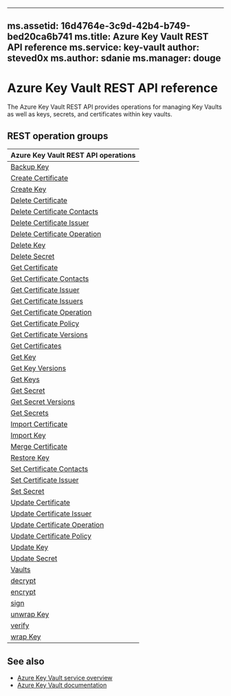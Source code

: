 
---
ms.assetid: 16d4764e-3c9d-42b4-b749-bed20ca6b741
ms.title: Azure Key Vault REST API reference
ms.service: key-vault
author: steved0x
ms.author: sdanie
ms.manager: douge
---

# Azure Key Vault REST API reference

The Azure Key Vault REST API provides operations for managing Key Vaults as well as keys, secrets, and certificates within key vaults.



## REST operation groups

| Azure Key Vault REST API operations                                                |
|------------------------------------------------------------------------------------|
| [Backup Key](~/api-ref/keyvault/backupkey.json)                                    |
| [Create Certificate](~/api-ref/keyvault/createcertificate.json)                    |
| [Create Key](~/api-ref/keyvault/createkey.json)                                    |
| [Delete Certificate](~/api-ref/keyvault/deletecertificate.json)                    |
| [Delete Certificate Contacts](~/api-ref/keyvault/deletecertificatecontacts.json)   |
| [Delete Certificate Issuer](~/api-ref/keyvault/deletecertificateissuer.json)       |
| [Delete Certificate Operation](~/api-ref/keyvault/deletecertificateoperation.json) |
| [Delete Key](~/api-ref/keyvault/deletekey.json)                                    |
| [Delete Secret](~/api-ref/keyvault/deletesecret.json)                              |
| [Get Certificate](~/api-ref/keyvault/getcertificate.json)                          |
| [Get Certificate Contacts](~/api-ref/keyvault/getcertificatecontacts.json)         |
| [Get Certificate Issuer](~/api-ref/keyvault/getcertificateissuer.json)             |
| [Get Certificate Issuers](~/api-ref/keyvault/getcertificateissuers.json)           |
| [Get Certificate Operation](~/api-ref/keyvault/getcertificateoperation.json)       |
| [Get Certificate Policy](~/api-ref/keyvault/getcertificatepolicy.json)             |
| [Get Certificate Versions](~/api-ref/keyvault/getcertificateversions.json)         |
| [Get Certificates](~/api-ref/keyvault/getcertificates.json)                        |
| [Get Key](~/api-ref/keyvault/getkey.json)                                          |
| [Get Key Versions](~/api-ref/keyvault/getkeyversions.json)                         |
| [Get Keys](~/api-ref/keyvault/getkeys.json)                                        |
| [Get Secret](~/api-ref/keyvault/getsecret.json)                                    |
| [Get Secret Versions](~/api-ref/keyvault/getsecretversions.json)                   |
| [Get Secrets](~/api-ref/keyvault/getsecrets.json)                                  |
| [Import Certificate](~/api-ref/keyvault/importcertificate.json)                    |
| [Import Key](~/api-ref/keyvault/importkey.json)                                    |
| [Merge Certificate](~/api-ref/keyvault/mergecertificate.json)                      |
| [Restore Key](~/api-ref/keyvault/restorekey.json)                                  |
| [Set Certificate Contacts](~/api-ref/keyvault/setcertificatecontacts.json)         |
| [Set Certificate Issuer](~/api-ref/keyvault/setcertificateissuer.json)             |
| [Set Secret](~/api-ref/keyvault/setsecret.json)                                    |
| [Update Certificate](~/api-ref/keyvault/updatecertificate.json)                    |
| [Update Certificate Issuer](~/api-ref/keyvault/updatecertificateissuer.json)       |
| [Update Certificate Operation](~/api-ref/keyvault/updatecertificateoperation.json) |
| [Update Certificate Policy](~/api-ref/keyvault/updatecertificatepolicy.json)       |
| [Update Key](~/api-ref/keyvault/updatekey.json)                                    |
| [Update Secret](~/api-ref/keyvault/updatesecret.json)                              |
| [Vaults](~/api-ref/keyvault/vaults.json)                                           |
| [decrypt](~/api-ref/keyvault/decrypt.json)                                         |
| [encrypt](~/api-ref/keyvault/encrypt.json)                                         |
| [sign](~/api-ref/keyvault/sign.json)                                               |
| [unwrap Key](~/api-ref/keyvault/unwrapkey.json)                                    |
| [verify](~/api-ref/keyvault/verify.json)                                           |
| [wrap Key](~/api-ref/keyvault/wrapkey.json)                                        |

## See also

- [Azure Key Vault service overview](https://azure.microsoft.com/services/key-vault/)
- [Azure Key Vault documentation](https://review.docs.microsoft.com/azure/key-vault/)

